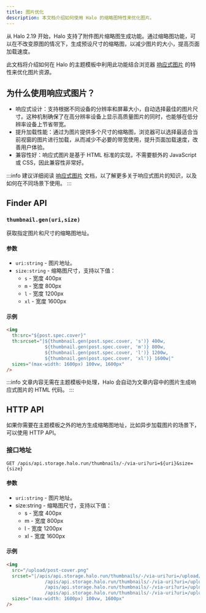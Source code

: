 ```yaml
---
title: 图片优化
description: 本文档介绍如何使用 Halo 的缩略图特性来优化图片。
---
```


从 Halo 2.19 开始，Halo 支持了附件图片缩略图生成功能。通过缩略图功能，可以在不改变原图的情况下，生成预设尺寸的缩略图，以减少图片的大小，提高页面加载速度。

此文档将介绍如何在 Halo 的主题模板中利用此功能结合浏览器 [响应式图片](https://developer.mozilla.org/zh-CN/docs/Learn/HTML/Multimedia_and_embedding/Responsive_images) 的特性来优化图片资源。

## 为什么使用响应式图片？

- 响应式设计：支持根据不同设备的分辨率和屏幕大小，自动选择最佳的图片尺寸。这种机制确保了在高分辨率设备上显示高质量图片的同时，也能够在低分辨率设备上节省带宽。
- 提升加载性能：通过为图片提供多个尺寸的缩略图，浏览器可以选择最适合当前视窗的图片进行加载，从而减少不必要的带宽使用，提升页面加载速度，改善用户体验。
- 兼容性好：响应式图片是基于 HTML 标准的实现，不需要额外的 JavaScript 或 CSS，因此兼容性非常好。

:::info
建议详细阅读 [响应式图片](https://developer.mozilla.org/zh-CN/docs/Learn/HTML/Multimedia_and_embedding/Responsive_images) 文档，以了解更多关于响应式图片的知识，以及如何在不同场景下使用。
:::

## Finder API

### `thumbnail.gen(uri,size)`

获取指定图片和尺寸的缩略图地址。

#### 参数

- `uri:string` - 图片地址。
- `size:string` - 缩略图尺寸，支持以下值：
  - `s` - 宽度 400px
  - `m` - 宽度 800px
  - `l` - 宽度 1200px
  - `xl` - 宽度 1600px

#### 示例

```html
<img
  th:src="${post.spec.cover}"
  th:srcset="|${thumbnail.gen(post.spec.cover, 's')} 400w,
              ${thumbnail.gen(post.spec.cover, 'm')} 800w,
              ${thumbnail.gen(post.spec.cover, 'l')} 1200w,
              ${thumbnail.gen(post.spec.cover, 'xl')} 1600w|"
  sizes="(max-width: 1600px) 100vw, 1600px"
/>
```

:::info
文章内容无需在主题模板中处理，Halo 会自动为文章内容中的图片生成响应式图片的 HTML 代码。
:::

## HTTP API

如果你需要在主题模板之外的地方生成缩略图地址，比如异步加载图片的场景下，可以使用 HTTP API。

### 接口地址

`GET /apis/api.storage.halo.run/thumbnails/-/via-uri?uri=${uri}&size={size}`

#### 参数

- `uri:string` - 图片地址。
- size:string - 缩略图尺寸，支持以下值：
  - s - 宽度 400px
  - m - 宽度 800px
  - l - 宽度 1200px
  - xl - 宽度 1600px

#### 示例

```html
<img
  src="/upload/post-cover.png"
  srcset="|/apis/api.storage.halo.run/thumbnails/-/via-uri?uri=/upload/post-cover.png&width=w400 400w,
              /apis/api.storage.halo.run/thumbnails/-/via-uri?uri=/upload/post-cover.png&width=w800 800w,
              /apis/api.storage.halo.run/thumbnails/-/via-uri?uri=/upload/post-cover.png&width=w1200 1200w,
              /apis/api.storage.halo.run/thumbnails/-/via-uri?uri=/upload/post-cover.png&width=w1600 1600w|"
  sizes="(max-width: 1600px) 100vw, 1600px"
/>
```
